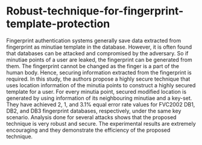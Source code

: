 # Robust-technique-for-fingerprint-template-protection
Fingerprint authentication systems generally save data extracted from fingerprint as minutiae template in the database. However, it is often found that databases can be attacked and compromised by the adversary. So if minutiae points of a user are leaked, the fingerprint can be generated from them. The fingerprint cannot be changed as the finger is a part of the human body. Hence, securing information extracted from the fingerprint is required. In this study, the authors propose a highly secure technique that uses location information of the minutia points to construct a highly secured template for a user. For every minutia point, secured modified location is generated by using information of its neighbouring minutiae and a key-set. They have achieved 2, 1, and 3.1% equal error rate values for FVC2002 DB1, DB2, and DB3 fingerprint databases, respectively, under the same key scenario. Analysis done for several attacks shows that the proposed technique is very robust and secure. The experimental results are extremely encouraging and they demonstrate the efficiency of the proposed technique.
